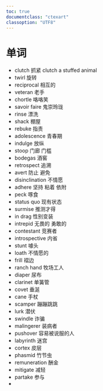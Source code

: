 ```yaml
---
toc: true
documentclass: "ctexart"
classoption: "UTF8"
---
```

# 单词
- clutch 抓紧 clutch a stuffed animal
- twirl 旋转
- reciprocal 相互的
- veteran 老手
- chortle 咯咯笑
- savoir faire 鬼崇玲珑
- rinse 漂洗
- shack 棚屋
- rebuke 指责
- adolescence 青春期
- indulge 放纵
- stoop 门廊 门槛
- bodegas 酒窖
- retrospect 追溯
- avert 防止 避免
- disinclination 不情愿
- adhere 坚持 粘着 依附
- peck 啄食
- status quo 现有状态 
- surmise 推测才得
- in drag 性别变装
- intrepid 无畏的 勇敢的
- contestant 竞赛者
- introspective 内省
- stunt 噱头
- loath 不情愿的
- frill 褶边
- ranch hand 牧场工人
- diaper 尿布
- clarinet 单簧管
- covet 垂涎
- cane 手杖
- scamper 蹦蹦跳跳
- lurk 潜伏
- swindle 诈骗
- malingerer 装病者
- pushover 容易被说服的人
- labyrinth 迷宫
- cortex 皮层
- phasmid 竹节虫
- remuneration 酬金
- mitigate 减轻
- partake 参与
- 